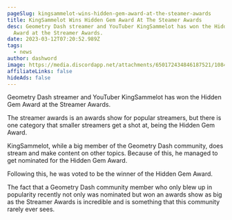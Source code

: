 ```yaml
---
pageSlug: kingsammelot-wins-hidden-gem-award-at-the-steamer-awards
title: KingSammelot Wins Hidden Gem Award At The Steamer Awards
desc: Geometry Dash streamer and YouTuber KingSammelot has won the Hidden Gem
  Award at the Streamer Awards.
date: 2023-03-12T07:20:52.989Z
tags:
  - news
author: dashword
image: https://media.discordapp.net/attachments/650172434846187521/1084307277252677663/0c1ed112546123a12ec528c3a2869022.png?width=1211&height=675
affiliateLinks: false
hideAds: false
---
```

Geometry Dash streamer and YouTuber KingSammelot has won the Hidden Gem Award at the Streamer Awards.

The streamer awards is an awards show for popular streamers, but there is one category that smaller streamers get a shot at, being the Hidden Gem Award.

KingSammelot, while a big member of the Geometry Dash community, does stream and make content on other topics. Because of this, he managed to get nominated for the Hidden Gem Award.

Following this, he was voted to be the winner of the Hidden Gem Award.

The fact that a Geometry Dash community member who only blew up in popularity recently not only was nominated but won an awards show as big as the Streamer Awards is incredible and is something that this community rarely ever sees.